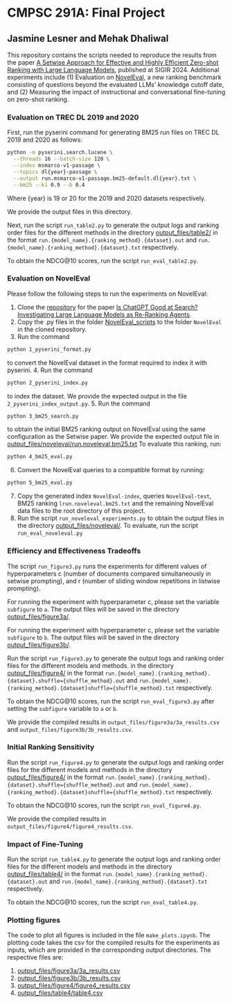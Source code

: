 # CMPSC 291A: Final Project
## Jasmine Lesner and Mehak Dhaliwal

This repository contains the scripts needed to reproduce the results from the paper [A Setwise Approach for Effective and Highly Efficient Zero-shot
Ranking with Large Language Models](https://arxiv.org/pdf/2310.09497), published at SIGIR 2024. Additional experiments include (1) Evaluation on [NovelEval](https://arxiv.org/abs/2304.09542), a new ranking benchmark consisting of questions beyond the evaluated LLMs' knowledge cutoff date, and (2) Measuring the impact of instructional and conversational fine-tuning on zero-shot ranking.

### Evaluation on TREC DL 2019 and 2020
First, run the pyserini command for generating BM25 run files on TREC DL 2019 and 2020 as follows:

```bash
python -m pyserini.search.lucene \
  --threads 16 --batch-size 128 \
  --index msmarco-v1-passage \
  --topics dl{year}-passage \
  --output run.msmarco-v1-passage.bm25-default.dl{year}.txt \
  --bm25 --k1 0.9 --b 0.4
```

Where {year} is 19 or 20 for the 2019 and 2020 datasets respectively.

We provide the output files in this directory.

Next, run the script `run_table2.py` to generate the output logs and ranking order files for the different methods in the directory [output_files/table2/](output_files/table2/) in the format `run.{model_name}.{ranking_method}.{dataset}.out` and `run.{model_name}.{ranking_method}.{dataset}.txt` respectively.

To obtain the NDCG@10 scores, run the script `run_eval_table2.py`.

### Evaluation on NovelEval

Please follow the following steps to run the experiments on NovelEval:
1. Clone the [repository](https://github.com/sunnweiwei/RankGPT) for the paper [Is ChatGPT Good at Search? Investigating Large Language Models as Re-Ranking Agents](https://arxiv.org/abs/2304.09542).
2. Copy the .py files in the folder [NovelEval_scripts](NovelEval_scripts) to the folder `NovelEval` in the cloned repository.
3. Run the command
```bash
python 1_pyserini_format.py
```
to convert the NovelEval dataset in the format required to index it with pyserini.
4. Run the command
```bash
python 2_pyserini_index.py
```
to index the dataset. We provide the expected output in the file `2_pyserini_index_output.py`.
5. Run the command
```bash
python 3_bm25_search.py
```
to obtain the initial BM25 ranking output on NovelEval using the same configuration as the Setwise paper. We provide the expected output file in [output_files/noveleval/run.noveleval.bm25.txt](output_files/noveleval/run.noveleval.bm25.txt)
To evaluate this ranking, run:
```bash
python 4_bm25_eval.py
```
6. Convert the NovelEval queries to a compatible format by running:
```bash
python 5_bm25_eval.py
```
7. Copy the generated index `NovelEval-index`, queries `NovelEval-test`, BM25 ranking `lrun.noveleval.bm25.txt` and the remaining NovelEval data files to the root directory of this project.
8. Run the script `run_noveleval_experiments.py` to obtain the output files in the directory [output_files/noveleval/](output_files/noveleval/). To evaluate, run the script `run_eval_noveleval.py`


### Efficiency and Effectiveness Tradeoffs

The script `run_figure3.py` runs the experiments for different values of hyperparameters c (number of documents compared simultaneously in setwise prompting), and r (number of sliding window repetitions in listwise prompting).

For running the experiment with hyperparameter c, please set the variable `subfigure` to `a`. The output files will be saved in the directory [output_files/figure3a/](output_files/figure3a/). 

For running the experiment with hyperparameter c, please set the variable `subfigure` to `b`. The output files will be saved in the directory [output_files/figure3b/](output_files/figure3b/). 

Run the script `run_figure3.py` to generate the output logs and ranking order files for the different models and methods.  in the directory [output_files/figure4/](output_files/figure4/) in the format `run.{model_name}.{ranking_method}.{dataset}.shuffle={shuffle_method}.out` and `run.{model_name}.{ranking_method}.{dataset}shuffle={shuffle_method}.txt` respectively.

To obtain the NDCG@10 scores, run the script `run_eval_figure3.py` after setting the `subfigure` variable to `a` or `b`.

We provide the compiled results in `output_files/figure3a/3a_results.csv` and `output_files/figure3b/3b_results.csv`.


### Initial Ranking Sensitivity

Run the script `run_figure4.py` to generate the output logs and ranking order files for the different models and methods in the directory [output_files/figure4/](output_files/figure4/) in the format `run.{model_name}.{ranking_method}.{dataset}.shuffle={shuffle_method}.out` and `run.{model_name}.{ranking_method}.{dataset}shuffle={shuffle_method}.txt` respectively.

To obtain the NDCG@10 scores, run the script `run_eval_figure4.py`.

We provide the compiled results in `output_files/figure4/figure4_results.csv`.


### Impact of Fine-Tuning

Run the script `run_table4.py` to generate the output logs and ranking order files for the different models and methods in the directory [output_files/table4/](output_files/table4/) in the format `run.{model_name}.{ranking_method}.{dataset}.out` and `run.{model_name}.{ranking_method}.{dataset}.txt` respectively.

To obtain the NDCG@10 scores, run the script `run_eval_table4.py`.


### Plotting figures
The code to plot all figures is included in the file `make_plots.ipynb`. The plotting code takes the csv for the compiled results for the experiments as inputs, which are provided in the corresponding output directories. The respective files are:
1. [output_files/figure3a/3a_results.csv](output_files/figure3a/3a_results.csv)
2. [output_files/figure3b/3b_results.csv](output_files/figure3b/3b_results.csv)
3. [output_files/figure4/figure4_results.csv](output_files/figure4/figure4_results.csv)
4. [output_files/table4/table4.csv](output_files/table4/table4.csv)